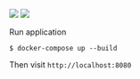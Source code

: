 ![](https://img.shields.io/badge/jdk-1.8-green.svg)
![](https://img.shields.io/badge/docker--compose-1.9.0-blue.svg)

Run application

```
$ docker-compose up --build
```

Then visit `http://localhost:8080` 

